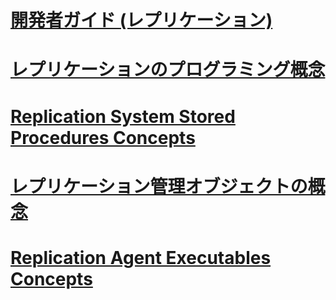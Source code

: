# [開発者ガイド (レプリケーション)](replication-developer-documentation.md)
# [レプリケーションのプログラミング概念](replication-programming-concepts.md)
# [Replication System Stored Procedures Concepts](replication-system-stored-procedures-concepts.md)
# [レプリケーション管理オブジェクトの概念](replication-management-objects-concepts.md)
# [Replication Agent Executables Concepts](replication-agent-executables-concepts.md)
